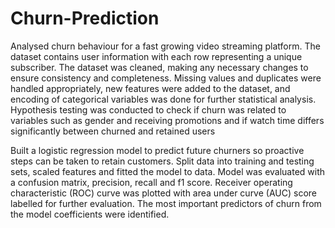 # Churn-Prediction
Analysed churn behaviour for a fast growing video streaming platform. The dataset contains user information with each row representing a unique subscriber. The dataset was cleaned, making any necessary changes to ensure consistency and completeness. Missing values and duplicates were handled appropriately, new features were added to the dataset, and encoding of categorical variables was done for further statistical analysis. Hypothesis testing was conducted to check if churn was related to variables such as gender and receiving promotions and if watch time differs significantly between churned and retained users

Built a logistic regression model to predict future churners so proactive steps can be taken to retain customers. Split data into training and testing sets, scaled features and fitted the model to data. Model was evaluated with a confusion matrix, precision, recall and f1 score. Receiver operating characteristic (ROC) curve was plotted with area under curve (AUC) score labelled for further evaluation. The most important predictors of churn from the model coefficients were identified.  
